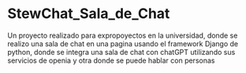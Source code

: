 # StewChat_Sala_de_Chat
Un proyecto realizado para expropoyectos en la universidad, donde se realizo una sala de chat en una pagina usando el framework Django de python, donde se integra una sala de chat con chatGPT utilizando sus servicios de openia y otra donde se puede hablar con personas
